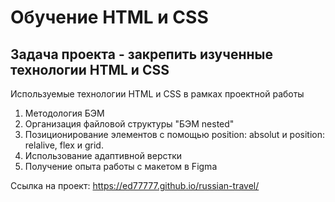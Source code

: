 # Обучение HTML и CSS

## Задача проекта - закрепить изученные технологии HTML и CSS

Используемые технологии HTML и CSS в рамках проектной работы
1. Методология БЭМ
2. Организация файловой структуры "БЭМ nested"
3. Позиционирование элементов с помощью position: absolut и position: relalive, flex и grid.
4. Использование адаптивной верстки
5. Получение опыта работы с макетом в Figma

Ссылка на проект: https://ed77777.github.io/russian-travel/
